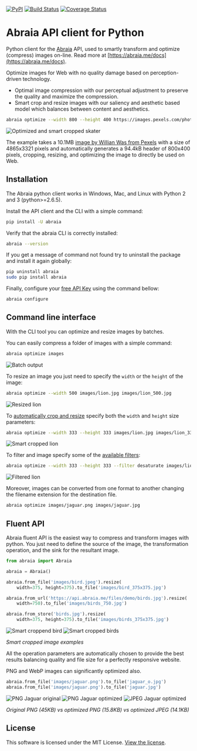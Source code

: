 [![PyPI](https://img.shields.io/pypi/v/abraia.svg)](https://pypi.org/project/abraia/)
[![Build Status](https://travis-ci.org/abraia/abraia-python.svg)](https://travis-ci.org/abraia/abraia-python)
[![Coverage Status](https://coveralls.io/repos/github/abraia/abraia-python/badge.svg)](https://coveralls.io/github/abraia/abraia-python)

# Abraia API client for Python

Python client for the [Abraia](https://abraia.me) API, used to smartly
transform and optimize (compress) images on-line. Read more at
[https://abraia.me/docs](https://abraia.me/docs).

Optimize images for Web with no quality damage based on perception-driven
technology.

* Optimal image compression with our perceptual adjustment to preserve the
quality and maximize the compression.
* Smart crop and resize images with our saliency and aesthetic based model
which balances between content and aesthetics.

```sh
abraia optimize --width 800 --height 400 https://images.pexels.com/photos/700948/pexels-photo-700948.jpeg images/skater.jpg
```

![Optimized and smart cropped skater](https://github.com/abraia/abraia-python/raw/master/images/skater.jpg)

The example takes a 10.1MB [image by Willian Was from Pexels](https://www.pexels.com/photo/f-s-flip-700948/)
with a size of 4865x3321 pixels and automatically generates a 94.4kB header of
800x400 pixels, cropping, resizing, and optimizing the image to directly be
used on Web.

## Installation

The Abraia python client works in Windows, Mac, and Linux with Python 2 and 3
(python>=2.6.5).

Install the API client and the CLI with a simple command:

```sh
pip install -U abraia
```

Verify that the abraia CLI is correctly installed:

```sh
abraia --version
```

If you get a message of command not found try to uninstall the package and
install it again globally:

```sh
pip uninstall abraia
sudo pip install abraia
```

Finally, configure your [free API Key](https://abraia.me/docs/getting-started)
using the command bellow:

```sh
abraia configure
```

## Command line interface

With the CLI tool you can optimize and resize images by batches.

You can easily compress a folder of images with a simple command:

```sh
abraia optimize images
```

![Batch output](https://github.com/abraia/abraia-python/raw/master/images/batch_output.png)

To resize an image you just need to specify the `width` or the `height` of
the image:

```sh
abraia optimize --width 500 images/lion.jpg images/lion_500.jpg
```

![Resized lion](https://github.com/abraia/abraia-python/raw/master/images/lion_500.jpg)

To [automatically crop and resize](https://abraia.me/docs/smart-cropping)
specify both the `width` and `height` size parameters:

```sh
abraia optimize --width 333 --height 333 images/lion.jpg images/lion_333x333.jpg
```

![Smart cropped lion](https://github.com/abraia/abraia-python/raw/master/images/lion_333x333.jpg)

To filter and image specify some of the [available filters](https://abraia.me/docs/image/filters):

```sh
abraia optimize --width 333 --height 333 --filter desaturate images/lion.jpg images/filtered.jpg
```

![Filtered lion](https://github.com/abraia/abraia-python/raw/master/images/filtered.jpg)

Moreover, images can be converted from one format to another changing the
filename extension for the destination file.

```sh
abraia optimize images/jaguar.png images/jaguar.jpg
```

## Fluent API

Abraia fluent API is the easiest way to compress and transform images with
python. You just need to define the source of the image, the transformation
operation, and the sink for the resultant image.

```python
from abraia import Abraia

abraia = Abraia()

abraia.from_file('images/bird.jpeg').resize(
    width=375, height=375).to_file('images/bird_375x375.jpg')

abraia.from_url('https://api.abraia.me/files/demo/birds.jpg').resize(
    width=750).to_file('images/birds_750.jpg')

abraia.from_store('birds.jpg').resize(
    width=375, height=375).to_file('images/birds_375x375.jpg')
```

![Smart croppend bird](https://github.com/abraia/abraia-python/raw/master/images/bird_375x375.jpeg)
![Smart cropped birds](https://github.com/abraia/abraia-python/raw/master/images/birds_375x375.jpg)

*Smart cropped image examples*

All the operation parameters are automatically chosen to provide the best
results balancing quality and file size for a perfectly responsive website.

PNG and WebP images can significantly optimized also.

```python
abraia.from_file('images/jaguar.png').to_file('jaguar_o.jpg')
abraia.from_file('images/jaguar.png').to_file('jaguar.jpg')
```

![PNG Jaguar original](https://github.com/abraia/abraia-python/raw/master/images/jaguar.png)
![PNG Jaguar optimized](https://github.com/abraia/abraia-python/raw/master/images/jaguar_o.png)
![JPEG Jaguar optimized](https://github.com/abraia/abraia-python/raw/master/images/jaguar.jpg)

*Original PNG (45KB) vs optimized PNG (15.8KB) vs optimized JPEG (14.1KB)*

## License

This software is licensed under the MIT License. [View the license](LICENSE).
